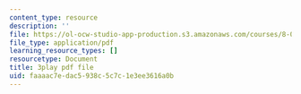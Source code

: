 ```yaml
---
content_type: resource
description: ''
file: https://ol-ocw-studio-app-production.s3.amazonaws.com/courses/8-01sc-classical-mechanics-fall-2016/faaaac7edac5938c5c7c1e3ee3616a0b_ol1COj0LACs.pdf
file_type: application/pdf
learning_resource_types: []
resourcetype: Document
title: 3play pdf file
uid: faaaac7e-dac5-938c-5c7c-1e3ee3616a0b
---
```

